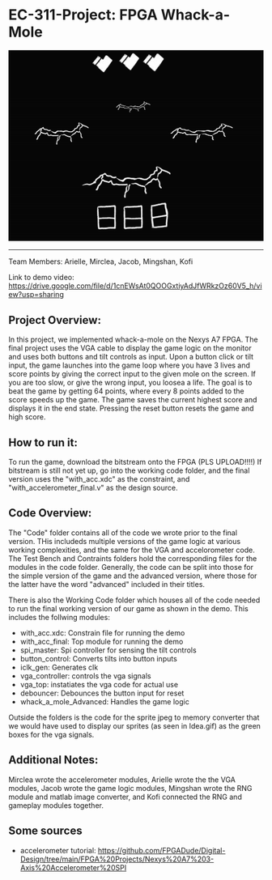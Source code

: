 # EC-311-Project: FPGA Whack-a-Mole

![alt text](https://github.com/jniss1/EC-311-Project-/blob/a3ef40bc5f97d0d1c561caa06e85e6b59d46cd90/Idea.GIF)
_____________________________________________________
Team Members: Arielle, Mirclea, Jacob, Mingshan, Kofi

Link to demo video: https://drive.google.com/file/d/1cnEWsAt0QOOGxtiyAdJfWRkzOz60V5_h/view?usp=sharing

## Project Overview: 
In this project, we implemented whack-a-mole on the Nexys A7 FPGA. The final project uses the VGA cable to display the game logic on the monitor and uses both buttons and tilt controls as input. Upon a button click or tilt input, the game launches into the game loop where you have 3 lives and score points by giving the correct input to the given mole on the screen. If you are too slow, or give the wrong input, you loosea a life. The goal is to beat the game by getting 64 points, where every 8 points added to the score speeds up the game. The game saves the current highest score and displays it in the end state. Pressing the reset button resets the game and high score. 

## How to run it:
To run the game, download the bitstream onto the FPGA (PLS UPLOAD!!!!)
If bitstream is still not yet up, go into the working code folder, and the final version uses the "with_acc.xdc" as the constraint, and "with_accelerometer_final.v" as the design source.

## Code Overview:
The "Code" folder contains all of the code we wrote prior to the final version. THis includeds multiple versions of the game logic at various working complexities, and the same for the VGA and accelorometer code. The Test Bench and Contraints folders hold the corresponding files for the modules in the code folder. Generally, the code can be split into those for the simple version of the game and the advanced version, where those for the latter have the word "advanced" included in their titles. 

There is also the Working Code folder which houses all of the code needed to run the final working version of our game as shown in the demo. This includes the follwing modules:
- with_acc.xdc:             Constrain file for running the demo
- with_acc_final:           Top module for running the demo
- spi_master:               Spi controller for sensing the tilt controls
- button_control:           Converts tilts into button inputs
- iclk_gen:                 Generates clk
- vga_controller:           controls the vga signals
- vga_top:                  instatiates the vga code for actual use
- debouncer:                Debounces the button input for reset
- whack_a_mole_Advanced:    Handles the game logic

Outside the folders is the code for the sprite jpeg to memory converter that we would have used to display our sprites (as seen in Idea.gif) as the green boxes for the vga signals. 

## Additional Notes:
Mirclea wrote the accelerometer modules, Arielle wrote the the VGA modules, Jacob wrote the game logic modules, Mingshan wrote the RNG module and matlab image converter, and Kofi connected the RNG and gameplay modules together.


## Some sources
- accelerometer tutorial: https://github.com/FPGADude/Digital-Design/tree/main/FPGA%20Projects/Nexys%20A7%203-Axis%20Accelerometer%20SPI


